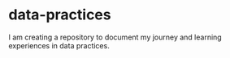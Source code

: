 # data-practices
I am creating a repository to document my journey and learning experiences in data practices.
